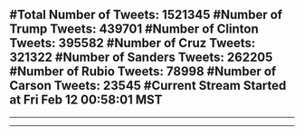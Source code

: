 #Total Number of Tweets: 1521345 
#Number of Trump Tweets: 439701
#Number of Clinton Tweets: 395582
#Number of Cruz Tweets: 321322
#Number of Sanders Tweets: 262205
#Number of Rubio Tweets: 78998
#Number of Carson Tweets: 23545
#Current Stream Started at Fri Feb 12 00:58:01 MST
---
---
---
